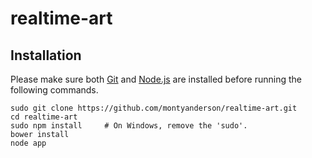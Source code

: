 # realtime-art

Installation
------------

Please make sure both [Git](https://git-scm.herokuapp.com/downloads) and [Node.js](https://nodejs.org/download/) are installed before running the following commands.

    sudo git clone https://github.com/montyanderson/realtime-art.git
    cd realtime-art
    sudo npm install     # On Windows, remove the 'sudo'.
    bower install
    node app